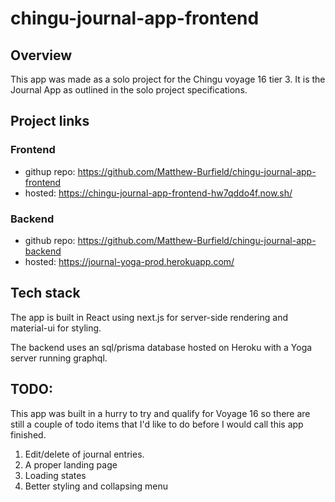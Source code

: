 # chingu-journal-app-frontend

## Overview

This app was made as a solo project for the Chingu voyage 16 tier 3.
It is the Journal App as outlined in the solo project specifications.

## Project links

### Frontend

- githup repo: https://github.com/Matthew-Burfield/chingu-journal-app-frontend
- hosted: https://chingu-journal-app-frontend-hw7qddo4f.now.sh/

### Backend

- github repo: https://github.com/Matthew-Burfield/chingu-journal-app-backend
- hosted: https://journal-yoga-prod.herokuapp.com/

## Tech stack

The app is built in React using next.js for server-side rendering and material-ui for styling.

The backend uses an sql/prisma database hosted on Heroku with a Yoga server running graphql.

## TODO:

This app was built in a hurry to try and qualify for Voyage 16 so there are still a couple of todo items
that I'd like to do before I would call this app finished.

1. Edit/delete of journal entries.
2. A proper landing page
3. Loading states
4. Better styling and collapsing menu
